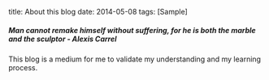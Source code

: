 title: About this blog
date: 2014-05-08
tags: [Sample]

##### Man cannot remake himself without suffering, for he is both the marble and the sculptor -  Alexis Carrel

This blog is a medium for me to validate my understanding and my learning process.

